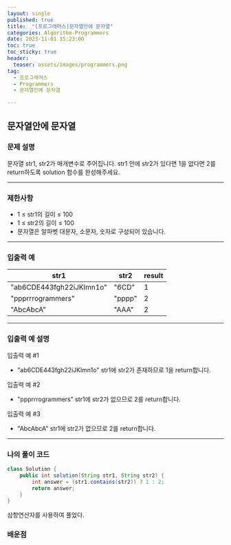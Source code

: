 ```yaml
---
layout: single
published: true
title:  "[프로그래머스]문자열안에 문자열"
categories: Algorithm-Programmers
date: 2023-11-01 15:23:00
toc: true
toc_sticky: true
header:
  teaser: assets/images/programmers.png
tag:   
  - 프로그래머스
  - Programmers
  - 문자열안에 문자열

---
```


## 문자열안에 문자열

### 문제 설명

문자열 str1, str2가 매개변수로 주어집니다. str1 안에 str2가 있다면 1을 없다면 2를 return하도록 solution 함수를 완성해주세요.

----------------

### 제한사항

* 1 ≤ str1의 길이 ≤ 100
* 1 ≤ str2의 길이 ≤ 100
* 문자열은 알파벳 대문자, 소문자, 숫자로 구성되어 있습니다.

----------------

### 입출력 예

|str1|	str2|	result|
|---|---|---|
|"ab6CDE443fgh22iJKlmn1o"|	"6CD"|	1|
|"ppprrrogrammers"|	"pppp"|	2|
|"AbcAbcA"|	"AAA"|	2|

----------------

### 입출력 예 설명

입출력 예 #1  

* "ab6CDE443fgh22iJKlmn1o" str1에 str2가 존재하므로 1을 return합니다.
  

입출력 예 #2  

* "ppprrrogrammers" str1에 str2가 없으므로 2를 return합니다.  

입출력 예 #3  

* "AbcAbcA" str1에 str2가 없으므로 2를 return합니다.
  
  

  

  

  

----------------

### 나의 풀이 코드

```java
class Solution {
    public int solution(String str1, String str2) {
        int answer = (str1.contains(str2)) ? 1 : 2; 
        return answer;
    }
}
```
삼항연산자를 사용하여 풀었다.

### 배운점




```java

```



